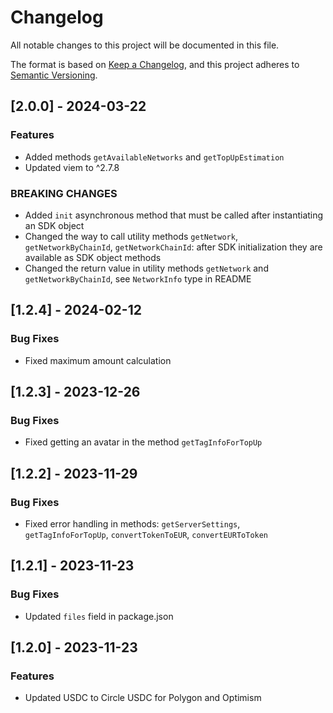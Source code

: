 # Changelog

All notable changes to this project will be documented in this file.

The format is based on [Keep a Changelog](https://keepachangelog.com/en/1.0.0/),
and this project adheres to [Semantic Versioning](https://semver.org/spec/v2.0.0.html).

## [2.0.0] - 2024-03-22

### Features

- Added methods `getAvailableNetworks` and `getTopUpEstimation`
- Updated viem to ^2.7.8

### BREAKING CHANGES

- Added `init` asynchronous method that must be called after instantiating an SDK object
- Changed the way to call utility methods `getNetwork`, `getNetworkByChainId`, `getNetworkChainId`: after SDK initialization they are available as SDK object methods
- Changed the return value in utility methods `getNetwork` and `getNetworkByChainId`, see `NetworkInfo` type in README

## [1.2.4] - 2024-02-12

### Bug Fixes

- Fixed maximum amount calculation

## [1.2.3] - 2023-12-26

### Bug Fixes

- Fixed getting an avatar in the method `getTagInfoForTopUp`

## [1.2.2] - 2023-11-29

### Bug Fixes

- Fixed error handling in methods: `getServerSettings`, `getTagInfoForTopUp`, `convertTokenToEUR`, `convertEURToToken`

## [1.2.1] - 2023-11-23

### Bug Fixes

- Updated `files` field in package.json

## [1.2.0] - 2023-11-23

### Features

- Updated USDC to Circle USDC for Polygon and Optimism
